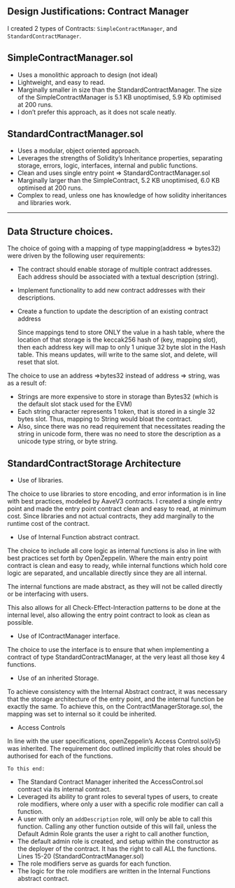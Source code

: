 <h2>Design Justifications: Contract Manager</h2>


I created 2 types of Contracts: `SimpleContractManager`, and `StandardContractManager`.

<h2>SimpleContractManager.sol</h2>




* Uses a monolithic approach to design (not ideal)
* Lightweight, and easy to read.
* Marginally smaller in size than the StandardContractManager. The size of the SimpleContractManager is 5.1 KB unoptimised, 5.9 Kb optimised at 200 runs.
* I don’t prefer this approach, as it does not scale neatly.

<h2>StandardContractManager.sol</h2>




* Uses a modular, object oriented approach.
* Leverages the strengths of Solidity’s Inheritance properties, separating storage, errors, logic, interfaces, internal and public functions.
* Clean and uses single entry point => StandardContractManager.sol
* Marginally larger than the SimpleContract, 5.2 KB unoptimised, 6.0 KB optimised at 200 runs.
* Complex to read, unless one has knowledge of how solidity inheritances and libraries work.

---


<h2>Data Structure choices.</h2>


The choice of going with a mapping of type mapping(address => bytes32) were driven by the following user requirements:



* The contract should enable storage of multiple contract addresses. Each address should be associated with a textual description (string).
* Implement functionality to add new contract addresses with their descriptions.
* Create a function to update the description of an existing contract address

    Since mappings tend to store ONLY the value in a hash table, where the location of that storage is the keccak256 hash of (key, mapping slot), then each address key will map to only 1 unique 32 byte slot in the Hash table. This means updates, will write to the same slot, and delete, will reset that slot.


The choice to use an address =>bytes32 instead of address => string, was as a result of:



* Strings are more expensive to store in storage than Bytes32 (which is the default slot stack used for the EVM)
* Each string character represents 1 token, that is stored in a single 32 bytes slot. Thus, mapping to String would bloat the contract.
* Also, since there was no read requirement that necessitates reading the string in unicode form, there was no need to store the description as a unicode type string, or byte string.

<h2>StandardContractStorage Architecture</h2>



* Use of libraries. 

The choice to use libraries to store encoding, and error information is in line with best practices, modeled by AaveV3 contracts. I created a single entry point and made the entry point contract clean and easy to read, at minimum cost. Since libraries and not actual contracts, they add marginally to the runtime cost of the contract.

* Use of Internal Function abstract contract. 

The choice to include all core logic as internal functions is also in line with best practices set forth by OpenZeppelin. Where the main entry point contract is clean and easy to ready, while internal functions which hold core logic are separated, and uncallable directly since they are all internal. 


The internal functions are made abstract, as they will not be called directly or be interfacing with users. 


This also allows for all Check-Effect-Interaction patterns to be done at the internal level, also allowing the entry point contract to look as clean as possible.

* Use of IContractManager interface. 

The choice to use the interface is to ensure that when implementing a contract of type StandardContractManager, at the very least all those key 4 functions.

* Use of an inherited Storage. 

To achieve consistency with the Internal Abstract contract, it was necessary that the storage architecture of the entry point, and the internal function be exactly the same. To achieve this, on the ContractManagerStorage.sol, the mapping was set to internal so it could be inherited.

* Access Controls

In line with the user specifications, openZeppelin’s Access Control.sol(v5) was inherited. The requirement doc outlined implicitly that roles should be authorised for each of the functions.


    To this end:

* The Standard Contract Manager inherited the AccessControl.sol contract via its internal contract.
* Leveraged its ability to grant roles to several types of users, to create role modifiers, where only a user with a specific role modifier can call a function.
* A user with only an `addDescription` role, will only be able to call this function. Calling any other function outside of this will fail, unless the Default Admin Role grants the user a right to call another function,
* The default admin role is created, and setup within the constructor as the deployer of the contract. It has the right to call ALL the functions. Lines 15-20 (StandardContractManager.sol)
* The role modifiers serve as guards for each function.
* The logic for the role modifiers are written in the Internal Functions abstract contract.